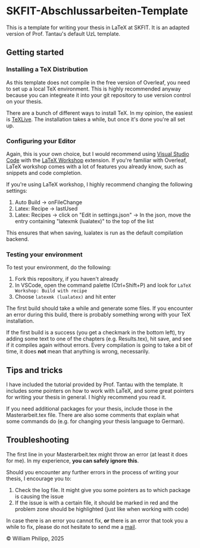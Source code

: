 # SKFIT-Abschlussarbeiten-Template

This is a template for writing your thesis in LaTeX at SKFIT. It is an adapted version of Prof. Tantau's default UzL template.

## Getting started

### Installing a TeX Distribution

As this template does not compile in the free version of Overleaf, you need to set up a local TeX environment. This is highly recommended anyway because you can integreate it into your git repository to use version control on your thesis.

There are a bunch of different ways to install TeX. In my opinion, the easiest is [TeXLive](https://www.tug.org/texlive/). The installation takes a while, but once it's done you're all set up.

### Configuring your Editor

Again, this is your own choice, but I would recommend using
[Visual Studio Code](https://code.visualstudio.com/) with the [LaTeX Workshop](https://marketplace.visualstudio.com/items?itemName=James-Yu.latex-workshop) extension. If you're familiar with Overleaf, LaTeX workshop comes with a lot of features you already know, such as snippets and code completion.

If you're using LaTeX workshop, I highly recommend changing the following settings:

1. Auto Build -> onFileChange
2. Latex: Recipe -> lastUsed
3. Latex: Recipes -> click on "Edit in settings.json" -> In the json, move the entry containing "latexmk (lualatex)" to the top of the list

This ensures that when saving, lualatex is run as the default compilation backend.

### Testing your environment

To test your environment, do the following:

1. Fork this repository, if you haven't already
2. In VSCode, open the command palette (Ctrl+Shift+P) and look for `LaTeX Workshop: Build with recipe`
3. Choose `latexmk (lualatex)` and hit enter

The first build should take a while and generate some files. If you encounter an error during this build, there is probably something wrong with your TeX installation.

If the first build is a success (you get a checkmark in the bottom left), try adding some text to one of the chapters (e.g. Results.tex), hit save, and see if it compiles again without errors. Every compilation is going to take a bit of time, it does **not** mean that anything is wrong, necessarily.

## Tips and tricks

I have included the tutorial provided by Prof. Tantau with the template. It includes some pointers on how to work with LaTeX, and some great pointers for writing your thesis in general. I highly recommend you read it.

If you need additional packages for your thesis, include those in the Masterarbeit.tex file. There are also some comments that explain what some commands do (e.g. for changing your thesis language to German).

## Troubleshooting

The first line in your Masterarbeit.tex might throw an error (at least it does for me). In my experience, **you can safely ignore this**.

Should you encounter any further errors in the process of writing your thesis, I encourage you to:

1. Check the log file. It might give you some pointers as to which package is causing the issue
2. If the issue is with a certain file, it should be marked in red and the problem zone should be highlighted (just like when working with code)

In case there is an error you cannot fix, **or** there is an error that took you a while to fix, please do not hesitate to send me a [mail](mailto:w.philipp@uni-luebeck.de).

&copy; William Philipp, 2025
